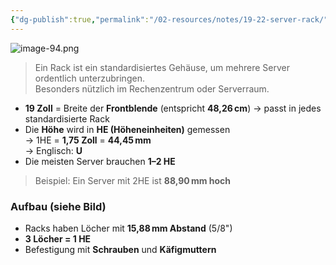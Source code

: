 ```yaml
---
{"dg-publish":true,"permalink":"/02-resources/notes/19-22-server-rack/","tags":["informatik/hardware/server"],"noteIcon":"","updated":"2025-10-29T12:59:01.895+01:00"}
---
```



![image-94.png](/img/user/02%20-%20RESOURCES/Files/image-94.png)

> Ein Rack ist ein standardisiertes Gehäuse, um mehrere Server ordentlich unterzubringen.  
> Besonders nützlich im Rechenzentrum oder Serverraum.

- **19 Zoll** = Breite der **Frontblende** (entspricht **48,26 cm**) → passt in jedes standardisierte Rack
- Die **Höhe** wird in **HE (Höheneinheiten)** gemessen  
  → 1HE = **1,75 Zoll** = **44,45 mm**  
  → Englisch: **U**
- Die meisten Server brauchen **1–2 HE**

> Beispiel: Ein Server mit 2HE ist **88,90 mm hoch**

### Aufbau (siehe Bild)

- Racks haben Löcher mit **15,88 mm Abstand** (5/8")  
- **3 Löcher = 1 HE**
- Befestigung mit **Schrauben** und **Käfigmuttern**
